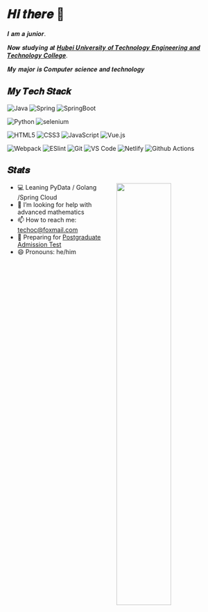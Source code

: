 # 𝑯𝒊 𝒕𝒉𝒆𝒓𝒆 👋
𝑰 𝒂𝒎 𝒂 𝒋𝒖𝒏𝒊𝒐𝒓. 

𝑵𝒐𝒘 𝒔𝒕𝒖𝒅𝒚𝒊𝒏𝒈 𝒂𝒕 [𝑯𝒖𝒃𝒆𝒊 𝑼𝒏𝒊𝒗𝒆𝒓𝒔𝒊𝒕𝒚 𝒐𝒇 𝑻𝒆𝒄𝒉𝒏𝒐𝒍𝒐𝒈𝒚 𝑬𝒏𝒈𝒊𝒏𝒆𝒆𝒓𝒊𝒏𝒈 𝒂𝒏𝒅 𝑻𝒆𝒄𝒉𝒏𝒐𝒍𝒐𝒈𝒚 𝑪𝒐𝒍𝒍𝒆𝒈𝒆](https://gcxy.hbut.edu.cn/).

𝑴𝒚 𝒎𝒂𝒋𝒐𝒓 𝒊𝒔 𝑪𝒐𝒎𝒑𝒖𝒕𝒆𝒓 𝒔𝒄𝒊𝒆𝒏𝒄𝒆 𝒂𝒏𝒅 𝒕𝒆𝒄𝒉𝒏𝒐𝒍𝒐𝒈𝒚

## 𝑴𝒚 𝑻𝒆𝒄𝒉 𝑺𝒕𝒂𝒄𝒌
![Java](https://img.shields.io/badge/-Java-%23E44D27?style=flat-square&logo=java&logoColor=ffffff)
![Spring](https://img.shields.io/badge/-Spring-6db33f?style=flat-square&logo=spring&logoColor=ffffff)
![SpringBoot](https://img.shields.io/badge/-SpringBoot-6db33f?style=flat-square&logo=spring&logoColor=ffffff)

![Python](https://img.shields.io/badge/-Python-3776AB?style=flat-square&logo=Python&logoColor=ffffff)
![selenium](https://img.shields.io/badge/-selenium-43B02A?style=flat-square&logo=selenium&logoColor=ffffff)


![HTML5](https://img.shields.io/badge/-HTML5-%23E44D27?style=flat-square&logo=html5&logoColor=ffffff)
![CSS3](https://img.shields.io/badge/-CSS3-%231572B6?style=flat-square&logo=css3)
![JavaScript](https://img.shields.io/badge/-JavaScript-%23F7DF1C?style=flat-square&logo=javascript&logoColor=000000&labelColor=%23F7DF1C&color=%23FFCE5A)
![Vue.js](https://img.shields.io/badge/-Vue.js-%232c3e50?style=flat-square&logo=Vue.js)

![Webpack](https://img.shields.io/badge/-Webpack-%232C3A42?style=flat-square&logo=webpack)
![ESlint](https://img.shields.io/badge/-ESLint-%234B32C3?style=flat-square&logo=eslint)
![Git](https://img.shields.io/badge/-Git-%23F05032?style=flat-square&logo=git&logoColor=%23ffffff)
![VS Code](https://img.shields.io/badge/-VSCode-%23007ACC?style=flat-square&logo=visual-studio-code)
![Netlify](https://img.shields.io/badge/-Netlify-%2300C7B7?style=flat-square&logo=netlify&logoColor=ffffff)
![Github Actions](https://img.shields.io/badge/-Github%20Actions-2088FF?style=flat-square&logo=Github-Actions&logoColor=ffffff)


## 𝑺𝒕𝒂𝒕𝒔
[<img align="right" width="50%" src="https://github-readme-stats.vercel.app/api?username=techoc&show_icons=true&bg_color=DEG,9890e3,b1f4cf">](https://metrics.lecoq.io/techoc?template=classic)

- 💻 Leaning PyData / Golang /Spring Cloud
- 🤔 I’m looking for help with advanced mathematics
- 📫 How to reach me: <a href="mailto:techoc@foxmail.com">techoc@foxmail.com</a>
- 🌱 Preparing for [Postgraduate Admission Test](https://en.wikipedia.org/wiki/Postgraduate_Admission_Test)
- 😄 Pronouns: he/him

